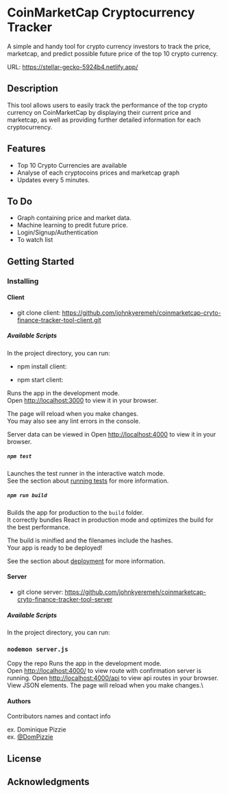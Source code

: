 
# CoinMarketCap Cryptocurrency Tracker 

A simple and handy tool for crypto currency investors to track the price, marketcap, and predict possible future price of the top 10 crypto currency.

URL: https://stellar-gecko-5924b4.netlify.app/

## Description

This tool allows users to easily track the performance of the top crypto currency on CoinMarketCap by displaying their current price and marketcap, as well as providing further detailed information for each cryptocurrency.

## Features

- Top 10 Crypto Currencies are available
- Analyse of each cryptocoins prices and marketcap graph
- Updates every 5 minutes. 

## To Do

- Graph containing price and market data.
- Machine learning to predit future price. 
- Login/Signup/Authentication
- To watch list

## Getting Started

### Installing

#### Client 
* git clone client: https://github.com/johnkyeremeh/coinmarketcap-cryto-finance-tracker-tool-client.git


##### Available Scripts

In the project directory, you can run:

* npm install client: 

* npm start client: 

Runs the app in the development mode.\
Open [http://localhost:3000](http://localhost:3000) to view it in your browser.

The page will reload when you make changes.\
You may also see any lint errors in the console.

Server data can be viewed in 
Open [http://localhost:4000](http://localhost:4000) to view it in your browser.

##### `npm test`

Launches the test runner in the interactive watch mode.\
See the section about [running tests](https://facebook.github.io/create-react-app/docs/running-tests) for more information.

##### `npm run build`

Builds the app for production to the `build` folder.\
It correctly bundles React in production mode and optimizes the build for the best performance.

The build is minified and the filenames include the hashes.\
Your app is ready to be deployed!

See the section about [deployment](https://facebook.github.io/create-react-app/docs/deployment) for more information.



#### Server 
* git clone server: https://github.com/johnkyeremeh/coinmarketcap-cryto-finance-tracker-tool-server


##### Available Scripts

In the project directory, you can run:

### `nodemon server.js`

Copy the repo
Runs the app in the development mode.\
Open [http://localhost:4000/](http://localhost:4000/) to view route with confirmation server is running.
Open [http://localhost:4000/api](http://localhost:4000/api) to view api routes in your browser. View JSON elements.
The page will reload when you make changes.\


#### Authors

Contributors names and contact info

ex. Dominique Pizzie  
ex. [@DomPizzie](https://twitter.com/dompizzie)


## License

## Acknowledgments








